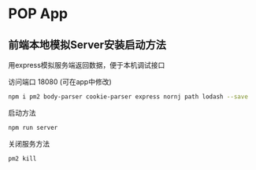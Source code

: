 POP App
========

## 前端本地模拟Server安装启动方法

用express模拟服务端返回数据，便于本机调试接口

访问端口 18080 (可在app中修改)

```sh
npm i pm2 body-parser cookie-parser express nornj path lodash --save
```

启动方法

```sh
npm run server
```

关闭服务方法

```sh
pm2 kill
```
